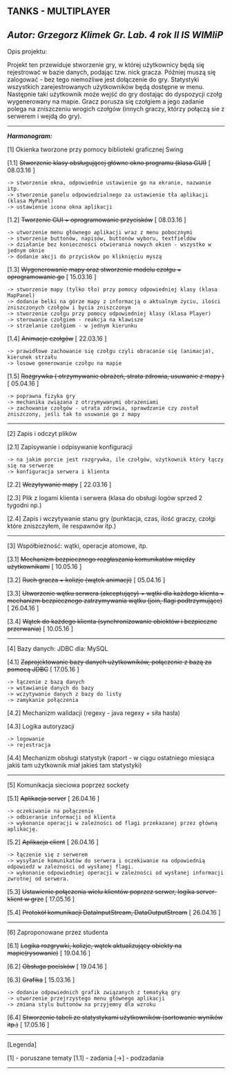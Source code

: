 **TANKS - MULTIPLAYER**
---------------------------------------------------------------------------------------------------------------------

_Autor: Grzegorz Klimek Gr. Lab. 4 rok II IS WIMIiP_
--------------------------------------------------

Opis projektu: 

Projekt ten przewiduje stworzenie gry, w której użytkownicy będą się rejestrować w bazie danych, 
podając tzw. nick gracza. Później muszą się zalogować - bez tego niemożliwe jest dołączenie do gry.
Statystyki wszystkich zarejestrowanych użytkowników będą dostępne w menu.
Następnie taki użytkownik może wejść do gry dostając do dyspozycji czołg wygenerowany na mapie. 
Gracz porusza się czołgiem a jego zadanie polega na zniszczeniu wrogich czołgów (innych graczy, którzy
połączą sie z serwerem i wejdą do gry).

---------------------------------------

**_Harmonogram:_**


[1] Okienka tworzone przy pomocy biblioteki graficznej Swing

[1.1] ~~Stworzenie klasy obsługującej główne okno programu (klasa GUI)~~ [ 08.03.16 ]

	-> stworzenie okna, odpowiednie ustawienie go na ekranie, nazwanie itp.
	-> stworzenie panelu odpowiedzialnego za ustawienie tła aplikacji (klasa MyPanel)
	-> ustawienie icona okna aplikacji

[1.2] ~~Tworzenie GUI + oprogramowanie przycisków~~ [ 08.03.16 ]

	-> utworzenie menu głównego aplikacji wraz z menu pobocznymi
	-> stworzenie buttonów, napisów, buttonów wyboru, textfieldów
	-> działanie bez konieczności otwierania nowych okien - wszystko w jednym oknie
	-> dodanie akcji do przycisków po kliknięciu myszą

[1.3] ~~Wygenerowanie mapy oraz stworzenie modelu czołgu + oprogramowanie go~~ [ 15.03.16 ]

	-> stworzenie mapy (tylko tło) przy pomocy odpowiedniej klasy (klasa MapPanel)
	-> dodanie belki na górze mapy z informacją o aktualnym życiu, ilości zniszczonych czołgów i bycia zniszczonym
	-> stworzenie czołgu przy pomocy odpowiedniej klasy (klasa Player)
	-> sterowanie czołgiem - reakcja na klawisze
	-> strzelanie czołgiem - w jednym kierunku

[1.4] ~~Animacje czołgów~~ [ 22.03.16 ]

    -> prawidłowe zachowanie się czołgu czyli obracanie się (animacja), kierunek strzału
    -> losowe generowanie czołgu na mapie

[1.5] ~~Rozgrywka ( otrzymywanie obrażeń, strata zdrowia, usuwanie z mapy )~~ [ 05.04.16 ]

    -> poprawna fizyka gry
	-> mechanika związana z otrzymywanymi obrażeniami
	-> zachowanie czołgów - utrata zdrowia, sprawdzanie czy został zniszczony, jeśli tak to usuwanie go z mapy

---------------------------------------------------------------------------------------------------------------------

[2] Zapis i odczyt plików

[2.1] Zapisywanie i odpisywanie konfiguracji

    -> na jakim porcie jest rozgrywka, ile czołgów, użytkownik który łączy się na serwerze
    -> konfiguracja serwera i klienta

[2.2] ~~Wczytywanie mapy~~ [ 22.03.16 ]
		
[2.3] Plik z logami klienta i serwera (klasa do obsługi logów sprzed 2 tygodni np.)

[2.4] Zapis i wczytywanie stanu gry (punktacja, czas, ilość graczy, czołgi które zniszczyłem, ile respawnów itp.)

---------------------------------------------------------------------------------------------------------------------

[3] Współbieżność: wątki, operacje atomowe, itp.

[3.1] ~~Mechanizm bezpiecznego rozgłaszania komunikatów między użytkownikami~~ [ 10.05.16 ]

[3.2] ~~Ruch gracza + kolizje (wątek animacji)~~ [ 05.04.16 ]

[3.3] ~~Utworzenie wątku serwera (akceptujący) + wątki dla każdego klienta + mechanizm bezpiecznego zatrzymywania wątku (join, flagi podtrzymujące)~~ [ 26.04.16 ]

[3.4] ~~Wątek do każdego klienta (synchronizowanie obiektów i bezpieczne przerwania)~~ [ 10.05.16 ]

---------------------------------------------------------------------------------------------------------------------

[4] Bazy danych: JDBC dla: MySQL

[4.1] ~~Zaprojektowanie bazy danych użytkowników, połączenie z bazą za pomocą JDBC~~ [ 17.05.16 ]

    -> łączenie z bazą danych
    -> wstawianie danych do bazy
    -> wczytywanie danych z bazy do listy
    -> zamykanie połączenia

[4.2] Mechanizm walidacji (regexy - java regexy + siła hasła)

[4.3] Logika autoryzacji

    -> logowanie
    -> rejestracja

[4.4] Mechanizm obsługi statystyk (raport - w ciągu ostatniego miesiąca jakiś tam użytkownik miał jakieś tam statystyki)

---------------------------------------------------------------------------------------------------------------------

[5] Komunikacja sieciowa poprzez sockety

[5.1] ~~Aplikacja server~~ [ 26.04.16 ]

	-> oczekiwanie na połączenie
	-> odbieranie informacji od klienta
	-> wykonanie operacji w zależności od flagi przekazanej przez główną aplikację.

[5.2] ~~Aplikacja client~~ [ 26.04.16 ]

	-> łączenie się z serwerem
	-> wysyłanie komunikatów do serwera i oczekiwanie na odpowiednią odpowiedź w zależności od wysłanej flagi.
	-> wykonanie odpowiedniej operacji w zależności od wysłanej informacji zwrotnej od serwera.

[5.3] ~~Ustawienie połączenia wielu klientów poprzez serwer, logika server-klient w grze~~ [ 17.05.16 ]

[5.4] ~~Protokół komunikacji DataInputStream, DataOutputStream~~ [ 26.04.16 ]

---------------------------------------------------------------------------------------------------------------------

[6] Zaproponowane przez studenta

[6.1] ~~Logika rozgrywki, kolizje, wątek aktualizujący obiekty na mapie(rysowanie)~~ [ 19.04.16 ]

[6.2] ~~Obsługa pocisków~~ [ 19.04.16 ]

[6.3] ~~Grafika~~ [ 15.03.16 ]

	-> dodanie odpowiednich grafik związanych z tematyką gry
	-> utworzenie przejrzystego menu głównego aplikacji
	-> zmiana stylu buttonów na przyjemny dla wzroku
	
[6.4] ~~Stworzenie tabeli ze statystykami użytkowników (sortowanie wyników itp.)~~ [ 17.05.16 ]

---------------------------------------------------------------------------------------------------------------------

[Legenda]

[1] - poruszane tematy
[1.1] - zadania
[->] - podzadania

---------------------------------------------------------------------------------------------------------------------